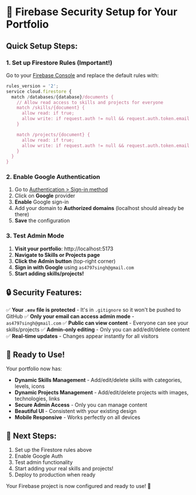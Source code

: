 # 🔐 Firebase Security Setup for Your Portfolio

## Quick Setup Steps:

### 1. **Set up Firestore Rules (Important!)**

Go to your [Firebase Console](https://console.firebase.google.com/project/portfolio-ee38a/firestore/rules) and replace the default rules with:

```javascript
rules_version = '2';
service cloud.firestore {
  match /databases/{database}/documents {
    // Allow read access to skills and projects for everyone
    match /skills/{document} {
      allow read: if true;
      allow write: if request.auth != null && request.auth.token.email == 'as4797singh@gmail.com';
    }

    match /projects/{document} {
      allow read: if true;
      allow write: if request.auth != null && request.auth.token.email == 'as4797singh@gmail.com';
    }
  }
}
```

### 2. **Enable Google Authentication**

1. Go to [Authentication > Sign-in method](https://console.firebase.google.com/project/portfolio-ee38a/authentication/providers)
2. Click on **Google** provider
3. **Enable** Google sign-in
4. Add your domain to **Authorized domains** (localhost should already be there)
5. **Save** the configuration

### 3. **Test Admin Mode**

1. **Visit your portfolio**: http://localhost:5173
2. **Navigate to Skills or Projects page**
3. **Click the Admin button** (top-right corner)
4. **Sign in with Google** using `as4797singh@gmail.com`
5. **Start adding skills/projects!**

## 🔒 Security Features:

✅ **Your `.env` file is protected** - It's in `.gitignore` so it won't be pushed to GitHub
✅ **Only your email can access admin mode** - `as4797singh@gmail.com`
✅ **Public can view content** - Everyone can see your skills/projects
✅ **Admin-only editing** - Only you can add/edit/delete content
✅ **Real-time updates** - Changes appear instantly for all visitors

## 🚀 Ready to Use!

Your portfolio now has:

- **Dynamic Skills Management** - Add/edit/delete skills with categories, levels, icons
- **Dynamic Projects Management** - Add/edit/delete projects with images, technologies, links
- **Secure Admin Access** - Only you can manage content
- **Beautiful UI** - Consistent with your existing design
- **Mobile Responsive** - Works perfectly on all devices

## 📝 Next Steps:

1. Set up the Firestore rules above
2. Enable Google Auth
3. Test admin functionality
4. Start adding your real skills and projects!
5. Deploy to production when ready

Your Firebase project is now configured and ready to use! 🎉
